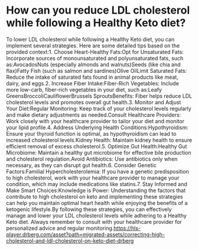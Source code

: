 # How can you reduce LDL cholesterol while following a Healthy Keto diet?

To lower LDL cholesterol while following a Healthy Keto diet, you can implement several strategies. Here are some detailed tips based on the provided context:1. Choose Heart-Healthy Fats:Opt for Unsaturated Fats: Incorporate sources of monounsaturated and polyunsaturated fats, such as:AvocadosNuts (especially almonds and walnuts)Seeds (like chia and flax)Fatty Fish (such as salmon and sardines)Olive OilLimit Saturated Fats: Reduce the intake of saturated fats found in animal products like meat, dairy, and eggs.2. Increase Fiber Intake:Fiber-Rich Vegetables: Include more low-carb, fiber-rich vegetables in your diet, such as:Leafy GreensBroccoliCauliflowerBrussels SproutsBenefits: Fiber helps reduce LDL cholesterol levels and promotes overall gut health.3. Monitor and Adjust Your Diet:Regular Monitoring: Keep track of your cholesterol levels regularly and make dietary adjustments as needed.Consult Healthcare Providers: Work closely with your healthcare provider to tailor your diet and monitor your lipid profile.4. Address Underlying Health Conditions:Hypothyroidism: Ensure your thyroid function is optimal, as hypothyroidism can lead to increased cholesterol levels.Kidney Health: Maintain kidney health to ensure efficient removal of excess cholesterol.5. Optimize Gut Health:Healthy Gut Microbiome: Maintain a healthy gut microbiome for effective bile production and cholesterol regulation.Avoid Antibiotics: Use antibiotics only when necessary, as they can disrupt gut health.6. Consider Genetic Factors:Familial Hypercholesterolemia: If you have a genetic predisposition to high cholesterol, work with your healthcare provider to manage your condition, which may include medications like statins.7. Stay Informed and Make Smart Choices:Knowledge is Power: Understanding the factors that contribute to high cholesterol on keto and implementing these strategies can help you maintain optimal heart health while enjoying the benefits of a ketogenic lifestyle.By following these strategies, you can effectively manage and lower your LDL cholesterol levels while adhering to a Healthy Keto diet. Always remember to consult with your healthcare provider for personalized advice and regular monitoring.https://hls-player.drberg.com/asset?path=migrated-assets/correcting-high-cholesterol-and-ldl-cholesterol-on-keto-diet-drberg